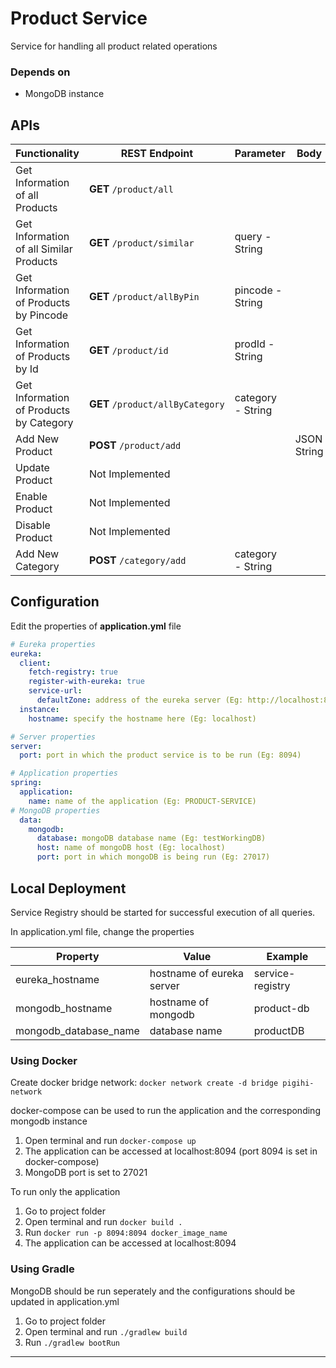 # Product Service

Service for handling all product related operations

### Depends on

- MongoDB instance

## APIs

| Functionality | REST Endpoint | Parameter | Body | Response |
| --- | --- | --- | --- | --- |
| Get Information of all Products | **GET** `/product/all` |     |     | JSON String |
| Get Information of all Similar Products | **GET** `/product/similar` | query - String |     | JSON String |
| Get Information of Products by Pincode | **GET** `/product/allByPin` | pincode - String |     | JSON String |
| Get Information of Products by Id | **GET** `/product/id` | prodId - String |     | JSON String |
| Get Information of Products by Category | **GET** `/product/allByCategory` | category - String |     | JSON String |
| Add New Product | **POST** `/product/add` |     | JSON String | JSON String |
| Update Product | Not Implemented |     |     |     |
| Enable Product | Not Implemented |     |     |     |
| Disable Product | Not Implemented |     |     |     |
| Add New Category | **POST** `/category/add` | category - String |     | JSON String |

## Configuration

Edit the properties of **application.yml** file

```yaml
# Eureka properties
eureka:
  client:
    fetch-registry: true
    register-with-eureka: true
    service-url:
      defaultZone: address of the eureka server (Eg: http://localhost:8761/eureka)
  instance:
    hostname: specify the hostname here (Eg: localhost)

# Server properties
server:
  port: port in which the product service is to be run (Eg: 8094)

# Application properties
spring:
  application:
    name: name of the application (Eg: PRODUCT-SERVICE)
# MongoDB properties
  data:
    mongodb:
      database: mongoDB database name (Eg: testWorkingDB)
      host: name of mongoDB host (Eg: localhost)
      port: port in which mongoDB is being run (Eg: 27017)
```

## Local Deployment

Service Registry should be started for successful execution of all queries.

In application.yml file, change the properties

| Property | Value | Example |
| --- | --- | --- |
| eureka_hostname | hostname of eureka server | service-registry |
| mongodb_hostname | hostname of mongodb | product-db |
| mongodb\_database\_name | database name | productDB |

### Using Docker

Create docker bridge network: `docker network create -d bridge pigihi-network`

docker-compose can be used to run the application and the corresponding mongodb instance

1. Open terminal and run `docker-compose up`
2. The application can be accessed at localhost:8094 (port 8094 is set in docker-compose)
3. MongoDB port is set to 27021

To run only the application

1.  Go to project folder
2.  Open terminal and run `docker build .`
3.  Run `docker run -p 8094:8094 docker_image_name`
4.  The application can be accessed at localhost:8094

### Using Gradle

MongoDB should be run seperately and the configurations should be updated in application.yml

1.  Go to project folder
2.  Open terminal and run `./gradlew build`
3.  Run `./gradlew bootRun`

* * *
